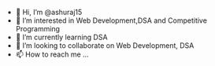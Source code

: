 - 👋 Hi, I’m @ashuraj15
- 👀 I’m interested in Web Development,DSA and Competitive Programming
- 🌱 I’m currently learning DSA
- 💞️ I’m looking to collaborate on Web Development, DSA
- 📫 How to reach me ...

<!---
ashuraj15/ashuraj15 is a ✨ special ✨ repository because its `README.md` (this file) appears on your GitHub profile.
You can click the Preview link to take a look at your changes.
--->
